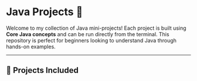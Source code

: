 # Java Projects 🚀

Welcome to my collection of Java mini-projects! Each project is built using **Core Java concepts** and can be run directly from the terminal. This repository is perfect for beginners looking to understand Java through hands-on examples.

---

## 📁 Projects Included
